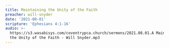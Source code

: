```yaml
---
title: Maintaining the Unity of the Faith
preacher: will-snyder
date: '2021-08-01'
scripture: 'Ephesians 4:1-16'
audio: >-
  https://s3.wasabisys.com/coventrypca.church/sermons/2021.08.01.A Maintaining
  the Unity of the Faith - Will Snyder.mp3
---
```

